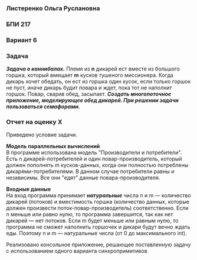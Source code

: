 ### Листеренко Ольга Руслановна ###
### БПИ 217 ###
  
### Вариант 6 ###
### Задача ###
***Задача о каннибалах.*** Племя из **n** дикарей ест вместе из большого горшка,
который вмещает **m** кусков тушеного миссионера. Когда дикарь хочет обедать, он ест из горшка один кусок, если только горшок не пуст, иначе дикарь
будит повара и ждет, пока тот не наполнит горшок. Повар, сварив обед, засыпает. ***Создать многопоточное приложение, моделирующее обед дикарей.
При решении задачи пользоваться семафорами.***  

### Отчет на оценку X ###
Приведено условие задачи.  

**Модель параллельных вычислений**  
В программе использована модель "Производители и потребители". Есть n дикарей-потребителей и один повар-производитель, который должен пополнять m кусков-данных, когда они полностью потреблены дикарями-потребителями. В данном случае потребители равны и независимы. Все они "едят" данные повара-производителя.  

**Входные данные**  
На вход программа принимает ***натуральные*** числа n и m — количество дикарей (потоков) и вместимость горшка (количество данных, которые должен произвести поток-повар-производитель) соответственно. Если n меньше или равно нулю, то программа завершится, так как нет дикарей — нет потоков. Если m будет меньше или равным нулю, то программа не сможет наполнить горшочек и дикари будут вечно ждать еды. Поэтому n и m — натуральные числа (от 0 до максимального int).  

Реализовано консольное приложение, решающее поставленную задачу с использованием одного варианта синхропримитивов
